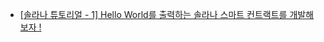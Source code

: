 * [[솔라나 튜토리얼 - 1] Hello World를 출력하는 솔라나 스마트 컨트랙트를 개발해보자 !](https://github.com/EPguy/Solana_Tutorial/blob/master/1.md)